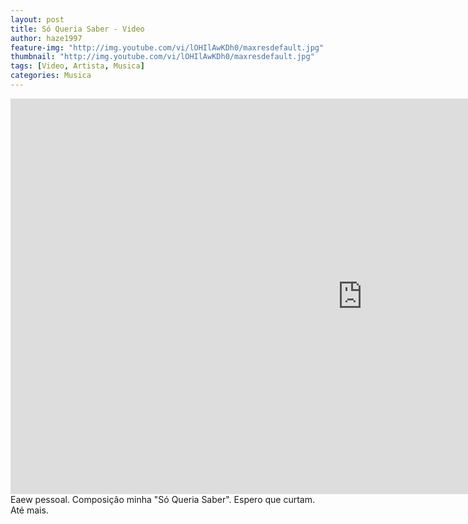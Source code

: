 ```yaml
---
layout: post
title: Só Queria Saber - Video
author: haze1997
feature-img: "http://img.youtube.com/vi/lOHIlAwKDh0/maxresdefault.jpg"
thumbnail: "http://img.youtube.com/vi/lOHIlAwKDh0/maxresdefault.jpg"
tags: [Video, Artista, Musica]
categories: Musica
---
```


<iframe width="1125" height="633" src="https://www.youtube.com/embed/lOHIlAwKDh0" title="Só queria saber - Jessé Schardosim" frameborder="0" allow="accelerometer; autoplay; clipboard-write; encrypted-media; gyroscope; picture-in-picture; web-share" allowfullscreen></iframe>  
Eaew pessoal. Composição minha "Só Queria Saber". Espero que curtam. Até mais.

